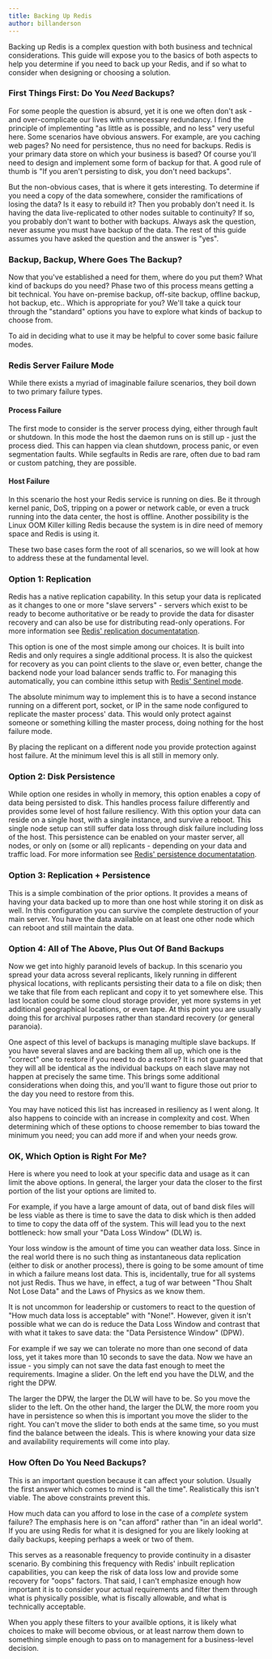 ```yaml
---
title: Backing Up Redis
author: billanderson
---
```


Backing up Redis is a complex question with both business and technical considerations. This guide will expose you to the basics of both aspects to help you determine if you need to back up your Redis, and if so what to consider when designing or choosing a solution.

### First Things First: Do You *Need* Backups?

For some people the question is absurd, yet it is one we often don't ask - and over-complicate our lives with unnecessary redundancy. I find the principle of implementing "as little as is possible, and no less" very useful here. Some scenarios have obvious answers. For example, are you caching web pages? No need for persistence, thus no need for backups. Redis is your primary data store on which your business is based? Of course you'll need to design and implement some form of backup for that. A good rule of thumb is "If you aren't persisting to disk, you don't need backups".

But the non-obvious cases, that is where it gets interesting. To determine if you need a copy of the data somewhere, consider the ramifications of losing the data? Is it easy to rebuild it? Then you probably don't need it. Is having the data live-replicated to other nodes suitable to continuity? If so, you probably don't want to bother with backups. Always ask the question, never assume you must have backup of the data. The rest of this guide assumes you have asked the question and the answer is "yes".

### Backup, Backup, Where Goes The Backup?

Now that you've established a need for them, where do you put them? What kind of backups do you need? Phase two of this process means getting a bit technical. You have on-premise backup, off-site backup, offline backup, hot backup, etc.. Which is appropriate for you? We'll take a quick tour through the "standard" options you have to explore what kinds of backup to choose from.

To aid in deciding what to use it may be helpful to cover some basic failure modes.

### Redis Server Failure Mode

While there exists a myriad of imaginable failure scenarios, they boil down to two primary failure types.

#### Process Failure

The first mode to consider is the server process dying, either through fault or shutdown. In this mode the host the daemon runs on is still up - just the process died. This can happen via clean shutdown, process panic, or even segmentation faults. While segfaults in Redis are rare, often due to bad ram or custom patching, they are possible.

#### Host Failure

In this scenario the host your Redis service is running on dies. Be it through kernel panic, DoS, tripping on a power or network cable, or even a truck running into the data center, the host is offline. Another possibility is the Linux OOM Killer killing Redis because the system is in dire need of memory space and Redis is using it.

These two base cases form the root of all scenarios, so we will look at how to address these at the fundamental level.

### Option 1: Replication

Redis has a native replication capability. In this setup your data is replicated as it changes to one or more "slave servers" - servers which exist to be ready to become authoritative or be ready to provide the data for disaster recovery and can also be use for distributing read-only operations.  For more information see [Redis' replication documentatation](http://redis.io/topics/replication).

This option is one of the most simple among our choices. It is built into Redis and only requires a single additional process. It is also the quickest for recovery as you can point clients to the slave or, even better, change the backend node your load balancer sends traffic to. For managing this automatically, you can combine itthis setup with [Redis' Sentinel mode](http://redis.io/topics/sentinel).

The absolute minimum way to implement this is to have a second instance running on a different port, socket, or IP in the same node configured to replicate the master process' data. This would only protect against someone or something killing the master process, doing nothing for the host failure mode.

By placing the replicant on a different node you provide protection against host failure. At the minimum level this is all still in memory only.

### Option 2: Disk Persistence

While option one resides in wholly in memory, this option enables a copy of data being persisted to disk. This handles process failure differently and provides some level of host failure resiliency. With this option your data can reside on a single host, with a single instance, and survive a reboot. This single node setup can still suffer data loss through disk failure including loss of the host. This persistence can be enabled on your master server, all nodes, or only on (some or all) replicants - depending on your data and traffic load. For more information see [Redis' persistence documentatation](http://redis.io/topics/persistence).

### Option 3: Replication + Persistence

This is a simple combination of the prior options. It provides a means of having your data backed up to more than one host while storing it on disk as well. In this configuration you can survive the complete destruction of your main server. You have the data available on at least one other node which can reboot and still maintain the data.

### Option 4: All of The Above, Plus Out Of Band Backups

Now we get into highly paranoid levels of backup. In this scenario you spread your data across several replicants, likely running in different physical locations, with replicants persisting their data to a file on disk; then we take that file from each replicant and copy it to yet somewhere else. This last location could be some cloud storage provider, yet more systems in yet additional geographical locations, or even tape. At this point you are usually doing this for archival purposes rather than standard recovery (or general paranoia).

One aspect of this level of backups is managing multiple slave backups. If you have several slaves and are backing them all up, which one is the "correct" one to restore if you need to do a restore? It is not guaranteed that they will all be identical as the individual backups on each slave may not happen at precisely the same time. This brings some additional considerations when doing this, and you'll want to figure those out prior to the day you need to restore from this.

You may have noticed this list has increased in resiliency as I went along. It also happens to coincide with an increase in complexity and cost. When determining which of these options to choose remember to bias toward the minimum you need; you can add more if and when your needs grow.

### OK, Which Option is Right For Me?

Here is where you need to look at your specific data and usage as it can limit the above options. In general, the larger your data the closer to the first portion of the list your options are limited to.

For example, if you have a large amount of data, out of band disk files will be less viable as there is time to save the data to disk which is then added to time to copy the data off of the system. This will lead you to the next bottleneck: how small your "Data Loss Window" (DLW) is.

Your loss window is the amount of time you can weather data loss. Since in the real world there is no such thing as instantaneous data replication (either to disk or another process), there is going to be some amount of time in which a failure means lost data. This is, incidentally, true for all systems not just Redis. Thus we have, in effect, a tug of war between "Thou Shalt Not Lose Data" and the Laws of Physics as we know them.

It is not uncommon for leadership or customers to react to the question of "How much data loss is acceptable" with "None!". However, given it isn't possible what we can do is reduce the Data Loss Window and contrast that with what it takes to save data: the "Data Persistence Window" (DPW).

For example if we say we can tolerate no more than one second of data loss, yet it takes more than 10 seconds to save the data. Now we have an issue - you simply can not save the data fast enough to meet the requirements. Imagine a slider. On the left end you have the DLW, and the right the DPW.

The larger the DPW, the larger the DLW will have to be. So you move the slider to the left. On the other hand, 
the larger the DLW, the more room you have in persistence so when this is important you move the slider to the right. You can't move the slider to both ends at the same time, so you must find the balance between the ideals. This is where knowing your data size and availability requirements will come into play.

### How Often Do You Need Backups?

This is an important question because it can affect your solution. Usually the first answer which comes to mind is "all the time". Realistically this isn't viable. The above constraints prevent this.

How much data can you afford to lose in the case of a *complete* system failure? The emphasis here is on "can afford" rather than "in an ideal world". If you are using Redis for what it is designed for you are likely looking at daily backups, keeping perhaps a week or two of them.

This serves as a reasonable frequency to provide continuity in a disaster scenario. By combining this frequency with Redis' inbuilt replication capabilities, you can keep the risk of data loss low and provide some recovery for "oops" factors. That said, I can't emphasize enough how important it is to consider your actual requirements and filter them through what is physically possible, what is fiscally allowable, and what is technically acceptable.

When you apply these filters to your availble options, it is likely what choices to make will become obvious, or at least narrow them down to something simple enough to pass on to management for a business-level decision.
